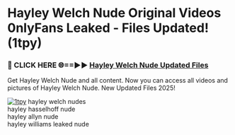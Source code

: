 # Hayley Welch Nude Original Videos 0nlyFans Leaked - Files Updated! (1tpy)

<h3>🔴 CLICK HERE 🌐==►► <a href="https://tinyurl.com/4mcuefdz" rel="nofollow">Hayley Welch Nude Updated Files</a></h3>

Get Hayley Welch Nude and all content. Now you can access all videos and pictures of Hayley Welch Nude. New Updated Files 2025!

[![1tpy](https://i.imgur.com/StAQSOY.gif)](https://tinyurl.com/4mcuefdz)
hayley welch nudes<br>
hayley hasselhoff nude<br>
hayley allyn nude<br>
hayley williams leaked nude